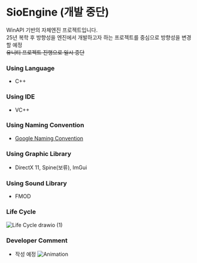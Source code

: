 # SioEngine (개발 중단)
WinAPI 기반의 자체엔진 프로젝트입니다.
<br>
25년 복학 후 방향성을 엔진에서 개발하고자 하는 프로젝트를 중심으로 방향성을 변경할 예정
<br>
~~유니티 프로젝트 진행으로 일시 중단~~

### Using Language
* C++

### Using IDE
* VC++

### Using Naming Convention
* [Google Naming Convention](https://google.github.io/styleguide/cppguide.html#General_Naming_Rules)

### Using Graphic Library
* DirectX 11, Spine(보류), ImGui

### Using Sound Library
* FMOD

### Life Cycle
![Life Cycle drawio (1)](https://user-images.githubusercontent.com/38973547/206721528-f65760ad-8d38-459d-8a3e-d63f1dcae06d.png)

### Developer Comment
* 작성 예정
![Animation](https://user-images.githubusercontent.com/38973547/212535948-67010205-6edd-4f72-bb85-eb2ed1f9a024.gif)
